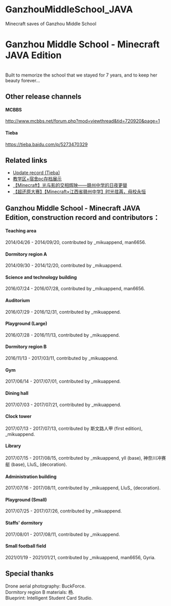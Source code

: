 # GanzhouMiddleSchool_JAVA
Minecraft saves of Ganzhou Middle School

# Ganzhou Middle School - Minecraft JAVA Edition
<br>
Built to memorize the school that we stayed for 7 years, and to keep her beauty forever...

## Other release channels
#### MCBBS
http://www.mcbbs.net/forum.php?mod=viewthread&tid=720920&page=1
#### Tieba
https://tieba.baidu.com/p/5273470329

## Related links
- [Update record (Tieba)](http://tieba.baidu.com/p/3007295394 "Tieba update page(may unable to access)")<br>
- [教学区+宿舍pc存档展示](https://www.bilibili.com/video/av3895252 "Ganzhou Middle School in Minecraft, teaching area and dormitory A")<br>
- [【Minecraft】光与影的交相辉映——赣州中学的日夜更替](https://www.bilibili.com/video/av12056598 "Ganzhou Middle School in Minecraft, day and night cycle")<br>
- [【超还原大赛】【Minecraft×江西省赣州中学】时光荏苒，母校永恒](https://www.bilibili.com/video/av13661029 "av13661029(Bilibili)")

## Ganzhou Middle School - Minecraft JAVA Edition, construction record and contributors：
#### Teaching area
2014/04/26 - 2014/09/20, contributed by \_mikuappend, man6656.
#### Dormitory region A
2014/09/30 - 2014/12/20, contributed by \_mikuappend.
#### Science and technology building
2016/07/24 - 2016/07/28, contributed by \_mikuappend, man6656.
#### Auditorium
2016/07/29 - 2016/12/31, contributed by \_mikuappend.
#### Playground (Large)
2016/07/28 - 2016/11/13, contributed by \_mikuappend.
#### Dormitory region B
2016/11/13 - 2017/03/11, contributed by \_mikuappend.
#### Gym
2017/06/14 - 2017/07/01, contributed by \_mikuappend.
#### Dining hall
2017/07/03 - 2017/07/21, contributed by \_mikuappend.
#### Clock tower
2017/07/13 - 2017/07/13, contributed by 斯文路人甲 (first edition), \_mikuappend.
#### Library
2017/07/15 - 2017/08/15, contributed by \_mikuappend, yll (base), 神奈川冲赛艇 (base), LIuS_ (decoration).
#### Administration building
2017/07/16 - 2017/08/11, contributed by \_mikuappend, LIuS_ (decoration).
#### Playground (Small)
2017/07/25 - 2017/07/26, contributed by \_mikuappend.
#### Staffs' dormitory
2017/08/01 - 2017/08/11, contributed by \_mikuappend.
#### Small football field
2021/01/19 - 2021/01/21, contributed by \_mikuappend, man6656, Gyria.<br>
## Special thanks
Drone aerial photography: BuckForce.<br>
Dormitory region B materials: 杨.<br>
Blueprint: Intelligent Student Card Studio.
